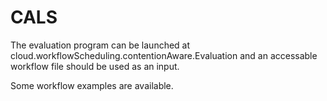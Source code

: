 # CALS
The evaluation program can be launched at cloud.workflowScheduling.contentionAware.Evaluation and an accessable workflow file should be used as an input.

Some workflow examples are available. 
